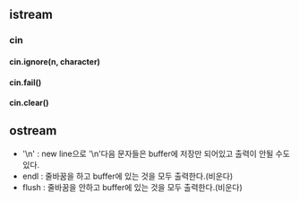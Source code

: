 ## istream  
### cin
#### cin.ignore(n, character)

#### cin.fail()

#### cin.clear()

## ostream
* '\n' : new line으로 '\n'다음 문자들은 buffer에 저장만 되어있고 출력이 안될 수도 있다.
* endl : 줄바꿈을 하고 buffer에 있는 것을 모두 출력한다.(비운다)
* flush : 줄바꿈을 안하고 buffer에 있는 것을 모두 출력한다.(비운다)
